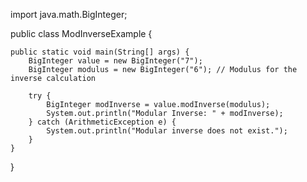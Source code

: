 import java.math.BigInteger;

public class ModInverseExample {

    public static void main(String[] args) {
        BigInteger value = new BigInteger("7");
        BigInteger modulus = new BigInteger("6"); // Modulus for the inverse calculation
        
        try {
            BigInteger modInverse = value.modInverse(modulus);
            System.out.println("Modular Inverse: " + modInverse);
        } catch (ArithmeticException e) {
            System.out.println("Modular inverse does not exist.");
        }
    }
}
